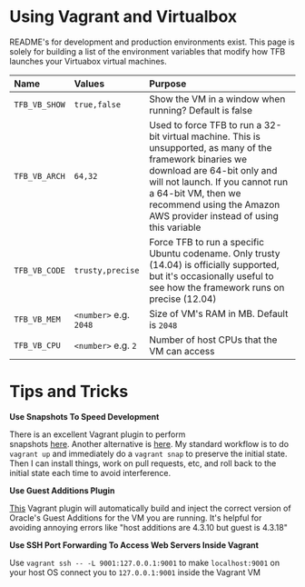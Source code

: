 # Using Vagrant and Virtualbox 

README's for development and production environments exist. This
page is solely for building a list of the environment variables 
that modify how TFB launches your Virtuabox virtual machines. 

| Name                             | Values              | Purpose                  |
| :------------------------------- | :------------------ | :----------------------- | 
| `TFB_VB_SHOW`                    | `true,false`        | Show the VM in a window when running? Default is false
| `TFB_VB_ARCH`                    | `64,32`             | Used to force TFB to run a 32-bit virtual machine. This is unsupported, as many of the framework binaries we download are 64-bit only and will not launch. If you cannot run a 64-bit VM, then we recommend using the Amazon AWS provider instead of using this variable
| `TFB_VB_CODE`                    | `trusty,precise`    | Force TFB to run a specific Ubuntu codename. Only trusty (14.04) is officially supported, but it's occasionally useful to see how the framework runs on precise (12.04)
| `TFB_VB_MEM`                     | `<number>` e.g. `2048` | Size of VM's RAM in MB. Default is `2048`
| `TFB_VB_CPU`                     | `<number>` e.g. `2` | Number of host CPUs that the VM can access

# Tips and Tricks

**Use Snapshots To Speed Development**

There is an excellent Vagrant plugin to perform  
snapshots [here](https://github.com/scalefactory/vagrant-multiprovider-snap). 
Another alternative is [here](https://github.com/dergachev/vagrant-vbox-snapshot).
My standard workflow is to do `vagrant up` and immediately 
do a `vagrant snap` to preserve the initial state. Then I can
install things, work on pull requests, etc, and roll back to the 
initial state each time to avoid interference. 

**Use Guest Additions Plugin**

[This](https://github.com/dotless-de/vagrant-vbguest) Vagrant plugin will
automatically build and inject the correct version of Oracle's Guest 
Additions for the VM you are running. It's helpful for avoiding annoying 
errors like "host additions are 4.3.10 but guest is 4.3.18"

**Use SSH Port Forwarding To Access Web Servers Inside Vagrant**

Use `vagrant ssh -- -L 9001:127.0.0.1:9001` to make `localhost:9001` 
on your host OS connect you to `127.0.0.1:9001` inside the Vagrant 
VM
